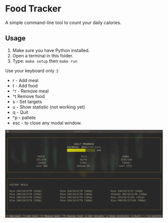 # Food Tracker
A simple command-line tool to count your daily calories.

## Usage
1. Make sure you have Python installed.
2. Open a terminal in this folder.
3. Type: `make setup` then `make run`

Use your keyboard only :)
- r - Add meal
- t - Add food
- ^r - Remove meal
- ^t Remove food
- s - Set targets
- u - Show statistic (not working yet)
- q - Quit
- ^p - pallete
- esc - to close any modal window.

![alt text](img.png)